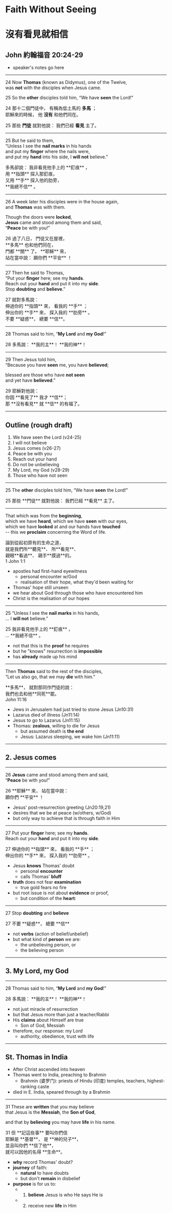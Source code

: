 # Faith Without Seeing
# <span class="zh">沒有看見就相信</span>
## John <span class="zh">約翰福音</span> 20:24-29

>>>
+ speaker's notes go here

---
<span class="ref">24</span>
Now **Thomas** (known as Didymus), one of the Twelve, <br/>
was **not** with the disciples when Jesus came.

<span class="ref">25</span>
So the **other** disciples told him, “We have **seen** the Lord!”

<span class="ref">24</span>
<span class="zh">
那十二個門徒中， 有稱為低土馬的 **多馬** ； <br/>
耶穌來的時候， 他 **沒有** 和他們同在。
</span>

<span class="ref">25</span>
<span class="zh">
那些 **門徒** 就對他說： 我們已經 **看見** 主了。
</span>

---

<span class="ref">25</span>
But he said to them, <br/>
“Unless I see the **nail marks** in his hands <br/>
and put my **finger** where the nails were, <br/>
and put my **hand** into his side, I **will not** believe.”

<div class="zh">
多馬卻說： 我非看見他手上的 **釘痕** ， <br/>
用 **指頭** 探入那釘痕， <br/>
又用 **手** 探入他的肋旁， <br/>
**我總不信** 。
</div>

---
<span class="ref">26</span>
A week later his disciples were in the house again, <br/>
and **Thomas** was with them.

Though the doors were **locked**, <br/>
**Jesus** came and stood among them and said, <br/>
“**Peace** be with you!”

<div class="zh">
<span class="ref">26</span>
過了八日， 門徒又在屋裡， <br/>
**多馬** 也和他們同在， <br/>
門都 **關** 了。 **耶穌** 來， <br/>
站在當中說： 願你們 **平安** ！
</div>

---
<span class="ref">27</span>
Then he said to Thomas, <br/>
“Put your **finger** here; see my **hands**. <br/>
Reach out your **hand** and put it into my **side**. <br/>
Stop **doubting** and **believe**.”

<div class="zh">
<span class="ref">27</span>
就對多馬說： <br/>
伸過你的 **指頭** 來， 看我的 **手** ； <br/>
伸出你的 **手** 來， 探入我的 **肋旁** 。 <br/>
不要 **疑惑**， 總要 **信**。
</div>

---
<span class="ref">28</span>
Thomas said to him, “**My Lord** and **my God**!”

<div class="zh">
<span class="ref">28</span>
多馬說： **我的主**！ **我的神**！
</div>

---
<span class="ref">29</span>
Then Jesus told him, <br/>
“Because you have **seen** me, you have **believed**;

blessed are those who have **not seen** <br/>
and yet have **believed**.”

<div class="zh">
<span class="ref">29</span>
耶穌對他說： <br/>
你因 **看見了** 我才 **信**； <br/>
那 **沒有看見** 就 **信** 的有福了。
</div>

---
## Outline (rough draft)
1. We have seen the Lord <span class="ref">(v24-25)</span>
  1. I will not believe
1. Jesus comes <span class="ref">(v26-27)</span>
  1. Peace be with you
  1. Reach out your hand
  1. Do not be unbelieving
1. My Lord, my God <span class="ref">(v28-29)</span>
  1. Those who have not seen

---

<span class="ref">25</span>
The **other** disciples told him, “We have **seen** the Lord!”

<div class="zh">
<span class="ref">25</span>
那些 **門徒** 就對他說： 我們已經 **看見** 主了。
</div>

---

That which was from the **beginning**, <br/>
which we have **heard**, which we have **seen** with our eyes, <br/>
which we have **looked** at and our hands have **touched** <br/>
-- this we **proclaim** concerning the Word of life.

<div class="zh">
論到從起初原有的生命之道， <br/>
就是我們所**聽見**、 所**看見**、 <br/>
親眼**看過**、 親手**摸過**的。
</div>

<div class="caption">
1 John 1:1
</div>

>>>
+ apostles had first-hand eyewitness
  + personal encounter w/God
  + realisation of their hope, what they'd been waiting for
+ Thomas' hope still unseen
+ we hear about God through those who have encountered him
+ Christ is the realisation of our hopes

---

<span class="ref">25</span>
“Unless I see the **nail marks** in his hands, <br/>
... I **will not** believe.”

<div class="zh">
<span class="ref">25</span>
我非看見他手上的 **釘痕** ， <br/>
... **我總不信** 。
</div>

>>>
+ not that this is the **proof** he requires
+ but he "knows" resurrection is **impossible**
+ has **already** made up his mind

---

Then **Thomas** said to the rest of the disciples, <br/>
“Let us also go, that we may **die** with him.”

<div class="zh">
**多馬**， 就對那同作門徒的說： <br/>
我們也去和他**同死**罷。
</div>

<div class="caption">
John 11:16
</div>

>>>
+ Jews in Jerusalem had just tried to stone Jesus (Jn10:31)
+ Lazarus died of illness (Jn11:14)
+ Jesus to go to Lazarus (Jn11:15)
+ Thomas: **zealous**, willing to die for Jesus
  + but assumed death is **the end**
  + Jesus: Lazarus sleeping, we wake him (Jn11:11)

---

## 2. Jesus comes

---
<span class="ref">26</span>
**Jesus** came and stood among them and said, <br/>
“**Peace** be with you!”

<div class="zh">
<span class="ref">26</span>
**耶穌** 來， 站在當中說： <br/>
願你們 **平安** ！
</div>

>>>
+ Jesus' post-resurrection greeting (Jn20:19,21)
+ desires that we be at peace (w/others, w/God)
+ but only way to achieve that is through faith in Him

---
<span class="ref">27</span>
Put your **finger** here; see my **hands**. <br/>
Reach out your **hand** and put it into my **side**.

<div class="zh">
<span class="ref">27</span>
伸過你的 **指頭** 來， 看我的 **手** ； <br/>
伸出你的 **手** 來， 探入我的 **肋旁** 。 <br/>
</div>

>>>
+ Jesus **knows** Thomas' doubt
  + personal **encounter**
  + calls Thomas' **bluff**
+ **truth** does not fear **examination**
  + true gold fears no fire
+ but root issue is not about **evidence** or proof,
  + but condition of the **heart**:

---
<span class="ref">27</span>
Stop **doubting** and **believe**

<div class="zh">
<span class="ref">27</span>
不要 **疑惑**， 總要 **信**
</div>

>>>
+ not **verbs** (action of belief/unbelief)
+ but what kind of **person** we are:
  + the unbelieving person, or
  + the believing person

---
## 3. My Lord, my God

---
<span class="ref">28</span>
Thomas said to him, “**My Lord** and **my God**!”

<div class="zh">
<span class="ref">28</span>
多馬說： **我的主**！ **我的神**！
</div>

>>>
+ not just miracle of resurrection
+ but that Jesus more than just a teacher/Rabbi
+ His **claims** about Himself are true
  + Son of God, Messiah
+ therefore, our response: my Lord
  + authority, obedience, trust with life

---
## St. Thomas in India

>>>
+ After Christ ascended into heaven
+ Thomas went to India, preaching to Brahmin
  + Brahmin (婆罗门): priests of Hindu (印度) temples,
    teachers, highest-ranking caste
+ died in E. India, speared through by a Brahmin

---
<span class="ref">31</span>
These are **written** that you may believe <br/>
that Jesus is the **Messiah**, the **Son of God**,

and that by **believing** you may have **life** in his name.

<div class="zh">
<span class="ref">31</span>
但 **記這些事** 要叫你們信 <br/>
耶穌是 **基督**， 是 **神的兒子**， <br/>
並且叫你們 **信了他**， <br/>
就可以因他的名得 **生命**。
</div>

>>>
+ **why** record Thomas' doubt?
+ **journey** of faith:
  + **natural** to have doubts
  + but don't **remain** in disbelief
+ **purpose** is for us to:
  + 1. **believe** Jesus is who He says He is
  + 2. receive new **life** in Him



